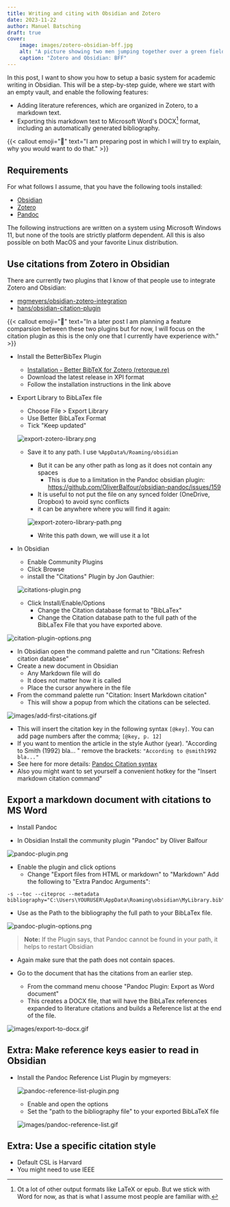 ```yaml
---
title: Writing and citing with Obsidian and Zotero
date: 2023-11-22
author: Manuel Batsching
draft: true
cover:
    image: images/zotero-obsidian-bff.jpg
    alt: "A picture showing two men jumping together over a green field. Instead of heads they have the Zotero and Obsidian logo respectively."
    caption: "Zotero and Obsidian: BFF"
---
```


In this post, I want to show you how to setup a basic system for academic writing in Obsidian. This will be a step-by-step guide, where we start with an empty vault, and enable the following features:

- Adding literature references, which are organized in Zotero, to a markdown text.
- Exporting this markdown text to Microsoft Word's DOCX[^1] format, including an automatically generated bibliography.

{{< callout emoji="📎" text="I am preparing post in which I will try to explain, why you would want to do that." >}}
## Requirements

For what follows I assume, that you have the following tools installed:

  - [Obsidian](https://obsidian.md/download)
  - [Zotero](https://www.zotero.org/download/)
  - [Pandoc](https://pandoc.org/installing.html)

The following instructions are written on a system using Microsoft Windows 11, but none of the tools are strictly platform dependent. All this is also possible on both MacOS and your favorite Linux distribution. 
## Use citations from Zotero in Obsidian

There are currently two plugins that I know of that people use to integrate Zotero and Obsidian:
- [mgmeyers/obsidian-zotero-integration](https://github.com/mgmeyers/obsidian-zotero-integration)
- [hans/obsidian-citation-plugin](https://github.com/hans/obsidian-citation-plugin)

{{< callout emoji="📎" text="In a later post I am planning a feature comparsion between these two plugins but for now, I will focus on the citation plugin as this is the only one that I currently have experience with." >}}

- Install the BetterBibTex Plugin
  - [Installation - Better BibTeX for Zotero (retorque.re)](https://retorque.re/zotero-better-bibtex/installation/index.html)
  - Download the latest release in XPI format
  - Follow the installation instructions in the link above

- Export Library to BibLaTex file
  - Choose File > Export Library
  - Use Better BibLaTex Format
  - Tick "Keep updated"
  
  ![export-zotero-library.png](images/export-zotero-library.png)
  - Save it to any path. I use `%AppData%/Roaming/obsidian`
    - But it can be any other path as long as it does not contain any spaces
      - This is due to a limitation in the Pandoc obsidian plugin: https://github.com/OliverBalfour/obsidian-pandoc/issues/159
    - It is useful to not put the file on any synced folder (OneDrive, Dropbox) to avoid sync conflicts
    - it can be anywhere where you will find it again:
    
    ![export-zotero-library-path.png](images/export-zotero-library-path.png)
    - Write this path down, we will use it a lot
- In Obsidian 
  - Enable Community Plugins
  - Click Browse
  - install the "Citations" Plugin by Jon Gauthier: 

  ![citations-plugin.png](images/citations-plugin.png)
  - Click Install/Enable/Options
    - Change the Citation database format to "BibLaTex"
    - Change the Citation database path to the full path of the BibLaTex File that you have exported above.

![citation-plugin-options.png](images/citation-plugin-options.png)

- In Obsidian open the command palette and run "Citations: Refresh citation database"
- Create a new document in Obsidian 
  - Any Markdown file will do
  - It does not matter how it is called
  - Place the cursor anywhere in the file
- From the command palette run "Citation: Insert Markdown citation"
  - This will show a popup from which the citations can be selected.

 ![images/add-first-citations.gif](images/add-first-citations.gif)
  - This will insert the citation key in the following syntax `[@key]`. You can add page numbers after the comma; `[@key, p. 12]`
  - If you want to mention the article in the style Author (year). "According to Smith (1992) bla... " remove the brackets: `"According to @smith1992 bla..."`
  - See here for more details: [Pandoc Citation syntax](https://pandoc.org/chunkedhtml-demo/8.20-citation-syntax.html)
  - Also you might want to set yourself a convenient hotkey for the "Insert markdown citation command"
## Export a markdown document with citations to MS Word

- Install Pandoc

- In Obsidian Install the community plugin "Pandoc" by Oliver Balfour

![pandoc-plugin.png](images/pandoc-plugin.png)

  - Enable the plugin and click options
    - Change "Export files from HTML or markdown" to "Markdown"
    Add the following to "Extra Pandoc Arguments":

```shell
-s --toc --citeproc --metadata bibliography="C:\Users\YOURUSER\AppData\Roaming\obsidian\MyLibrary.bib"
```

- Use as the Path to the bibliography the full path to your BibLaTex file.
    
![pandoc-plugin-options.png](images/pandoc-plugin-options.png)
    
   > **Note:** If the Plugin says, that Pandoc cannot be found in your path, it helps to restart Obsidian
  
  - Again make sure that the path does not contain spaces.

- Go to the document that has the citations from an earlier step.
  - From the command menu choose "Pandoc Plugin: Export as Word document"
  - This creates a DOCX file, that will have the BibLaTex references expanded to literature citations and builds a Reference list at the end of the file.
  
![images/export-to-docx.gif](images/export-to-docx.gif)


## Extra: Make reference keys easier to read in Obsidian

- Install the Pandoc Reference List Plugin by mgmeyers:
  
  ![pandoc-reference-list-plugin.png](images/pandoc-reference-list-plugin.png)
  
  - Enable and open the options
  - Set the "path to the bibliography file" to your exported BibLaTeX file
  
  ![images/pandoc-reference-list.gif](images/pandoc-reference-list.gif)
  
## Extra: Use a specific citation style

- Default CSL is Harvard
- You might need to use IEEE

[^1]: Ot a lot of other output formats like LaTeX or epub. But we stick with Word for now, as that is what I assume most people are familiar with.